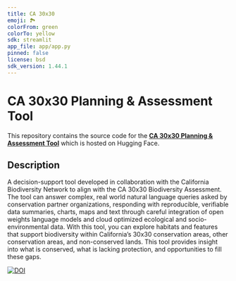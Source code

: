 ```yaml
---
title: CA 30x30
emoji: 🏞️
colorFrom: green
colorTo: yellow
sdk: streamlit
app_file: app/app.py
pinned: false
license: bsd
sdk_version: 1.44.1
---
```


# CA 30x30 Planning & Assessment Tool

This repository contains the source code for the [**CA 30x30 Planning & Assessment Tool**](https://huggingface.co/spaces/boettiger-lab/ca-30x30-cbn) which is hosted on Hugging Face. 

## Description 
A decision-support tool developed in collaboration with the California Biodiversity Network to align with the CA 30x30 Biodiversity Assessment. The tool can answer complex, real world natural language queries asked by conservation partner organizations, responding with reproducible, verifiable data summaries, charts, maps and text through careful integration of open weights language models and cloud optimized ecological and socio-environmental data. With this tool, you can explore habitats and features that support biodiversity within California’s 30x30 conservation areas, other conservation areas, and non-conserved lands. This tool provides insight into what is conserved, what is lacking protection, and opportunities to fill these gaps.

[![DOI](https://zenodo.org/badge/950257719.svg)](https://doi.org/10.5281/zenodo.16988638)